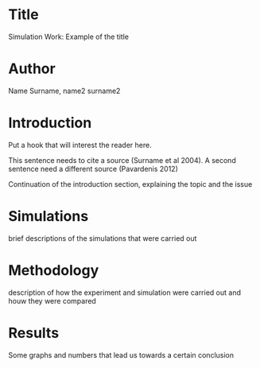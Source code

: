 # Title
Simulation Work: Example of the title

# Author
Name Surname, name2 surname2

# Introduction
Put a hook that will interest the reader here.

This sentence needs to cite a source (Surname et al 2004).
A second sentence need a different source (Pavardenis 2012)

Continuation of the introduction section, explaining the topic and the issue

# Simulations
brief descriptions of the simulations that were carried out

# Methodology
description of how the experiment and simulation were carried out and houw they were compared

# Results
Some graphs and numbers that lead us towards a certain conclusion
